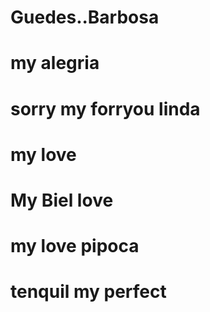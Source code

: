 # Guedes..Barbosa
# my alegria 
# sorry my forryou linda
# my love 
# My Biel love 
# my love pipoca 
# tenquil my perfect
